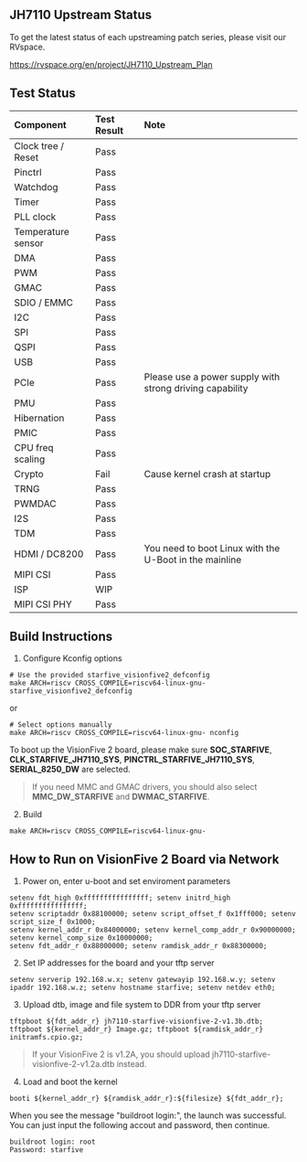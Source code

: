 ## JH7110 Upstream Status ##

To get the latest status of each upstreaming patch series, please visit
our RVspace.

https://rvspace.org/en/project/JH7110_Upstream_Plan

## Test Status ##

| Component | Test Result | Note |
| :---------| :-----------| :----|
| Clock tree / Reset | Pass |  |
| Pinctrl | Pass |  |
| Watchdog | Pass |  |
| Timer | Pass |  |
| PLL clock | Pass |  |
| Temperature sensor | Pass |  |
| DMA | Pass |  |
| PWM | Pass |  |
| GMAC | Pass |  |
| SDIO / EMMC | Pass |  |
| I2C | Pass |  |
| SPI | Pass |  |
| QSPI | Pass |  |
| USB | Pass |  |
| PCIe | Pass | Please use a power supply with strong driving capability |
| PMU | Pass |  |
| Hibernation | Pass |  |
| PMIC | Pass |  |
| CPU freq scaling | Pass |  |
| Crypto | Fail | Cause kernel crash at startup |
| TRNG | Pass |  |
| PWMDAC | Pass |  |
| I2S | Pass |  |
| TDM | Pass |  |
| HDMI / DC8200 | Pass | You need to boot Linux with the U-Boot in the mainline |
| MIPI CSI | Pass |  |
| ISP | WIP |  |
| MIPI CSI PHY | Pass |  |

## Build Instructions ##

1. Configure Kconfig options

```shell
# Use the provided starfive_visionfive2_defconfig
make ARCH=riscv CROSS_COMPILE=riscv64-linux-gnu- starfive_visionfive2_defconfig
```

or

```shell
# Select options manually
make ARCH=riscv CROSS_COMPILE=riscv64-linux-gnu- nconfig
```

To boot up the VisionFive 2 board, please make sure **SOC_STARFIVE**, 
**CLK_STARFIVE_JH7110_SYS**, **PINCTRL_STARFIVE_JH7110_SYS**, 
**SERIAL_8250_DW** are selected.
> If you need MMC and GMAC drivers, you should also select
**MMC_DW_STARFIVE** and **DWMAC_STARFIVE**.

2. Build
```shell
make ARCH=riscv CROSS_COMPILE=riscv64-linux-gnu-
```

## How to Run on VisionFive 2 Board via Network ##

1. Power on, enter u-boot and set enviroment parameters
```
setenv fdt_high 0xffffffffffffffff; setenv initrd_high 0xffffffffffffffff;
setenv scriptaddr 0x88100000; setenv script_offset_f 0x1fff000; setenv script_size_f 0x1000;
setenv kernel_addr_r 0x84000000; setenv kernel_comp_addr_r 0x90000000; setenv kernel_comp_size 0x10000000;
setenv fdt_addr_r 0x88000000; setenv ramdisk_addr_r 0x88300000;
```
2. Set IP addresses for the board and your tftp server
```
setenv serverip 192.168.w.x; setenv gatewayip 192.168.w.y; setenv ipaddr 192.168.w.z; setenv hostname starfive; setenv netdev eth0;
```
3. Upload dtb, image and file system to DDR from your tftp server
```
tftpboot ${fdt_addr_r} jh7110-starfive-visionfive-2-v1.3b.dtb; tftpboot ${kernel_addr_r} Image.gz; tftpboot ${ramdisk_addr_r} initramfs.cpio.gz;
```
> If your VisionFive 2 is v1.2A, you should upload jh7110-starfive-visionfive-2-v1.2a.dtb instead.
4. Load and boot the kernel
```
booti ${kernel_addr_r} ${ramdisk_addr_r}:${filesize} ${fdt_addr_r};
```
When you see the message "buildroot login:", the launch was successful.
You can just input the following accout and password, then continue.
```
buildroot login: root
Password: starfive
```
